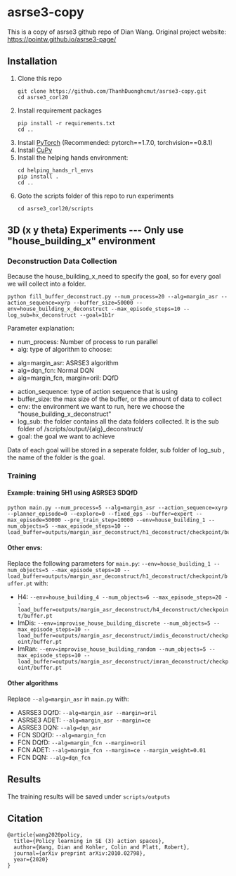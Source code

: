 # asrse3-copy

This is a copy of asrse3 github repo of Dian Wang. Original project website: https://pointw.github.io/asrse3-page/

## Installation

1. Clone this repo
   ```
   git clone https://github.com/ThanhDuonghcmut/asrse3-copy.git
   cd asrse3_corl20
   ```
1. Install requirement packages
   ```
   pip install -r requirements.txt
   cd ..
   ```
1. Install [PyTorch](https://pytorch.org/) (Recommended: pytorch==1.7.0, torchvision==0.8.1)
1. Install [CuPy](https://github.com/cupy/cupy)
1. Install the helping hands environment:
   ```
   cd helping_hands_rl_envs
   pip install .
   cd ..
   ```
1. Goto the scripts folder of this repo to run experiments
   ```
   cd asrse3_corl20/scripts
   ```

## 3D (x y theta) Experiments --- Only use "house_building_x" environment

### Deconstruction Data Collection

Because the house_building_x_need to specify the goal, so for every goal we will collect into a folder.

```
python fill_buffer_deconstruct.py --num_process=20 --alg=margin_asr --action_sequence=xyrp --buffer_size=50000 --env=house_building_x_deconstruct --max_episode_steps=10 --log_sub=hx_deconstruct --goal=1b1r
```

Parameter explanation:

- num_process: Number of process to run parallel
- alg: type of algorithm to choose:

* alg=margin_asr: ASRSE3 algorithm
* alg=dqn_fcn: Normal DQN
* alg=margin_fcn, margin=oril: DQfD

- action_sequence: type of action sequence that is using
- buffer_size: the max size of the buffer, or the amount of data to collect
- env: the environment we want to run, here we choose the "house_building_x_deconstruct"
- log_sub: the folder contains all the data folders collected. It is the sub folder of /scripts/output/{alg}\_deconstruct/
- goal: the goal we want to achieve

Data of each goal will be stored in a seperate folder, sub folder of log_sub , the name of the folder is the goal.

### Training

#### Example: training 5H1 using ASRSE3 SDQfD

```
python main.py --num_process=5 --alg=margin_asr --action_sequence=xyrp --planner_episode=0 --explore=0 --fixed_eps --buffer=expert --max_episode=50000 --pre_train_step=10000 --env=house_building_1 --num_objects=5 --max_episode_steps=10 --load_buffer=outputs/margin_asr_deconstruct/h1_deconstruct/checkpoint/buffer.pt
```

#### Other envs:

Replace the following parameters for `main.py`:
`--env=house_building_1 --num_objects=5 --max_episode_steps=10 --load_buffer=outputs/margin_asr_deconstruct/h1_deconstruct/checkpoint/buffer.pt`
with:

- H4: `--env=house_building_4 --num_objects=6 --max_episode_steps=20 --load_buffer=outputs/margin_asr_deconstruct/h4_deconstruct/checkpoint/buffer.pt`
- ImDis: `--env=improvise_house_building_discrete --num_objects=5 --max_episode_steps=10 --load_buffer=outputs/margin_asr_deconstruct/imdis_deconstruct/checkpoint/buffer.pt`
- ImRan: `--env=improvise_house_building_random --num_objects=5 --max_episode_steps=10 --load_buffer=outputs/margin_asr_deconstruct/imran_deconstruct/checkpoint/buffer.pt`

#### Other algorithms

Replace `--alg=margin_asr` in `main.py` with:

- ASRSE3 DQfD: `--alg=margin_asr --margin=oril`
- ASRSE3 ADET: `--alg=margin_asr --margin=ce`
- ASRSE3 DQN: `--alg=dqn_asr`
- FCN SDQfD: `--alg=margin_fcn`
- FCN DQfD: `--alg=margin_fcn --margin=oril`
- FCN ADET: `--alg=margin_fcn --margin=ce --margin_weight=0.01`
- FCN DQN: `--alg=dqn_fcn`

## Results

The training results will be saved under `scripts/outputs`

## Citation

```
@article{wang2020policy,
  title={Policy learning in SE (3) action spaces},
  author={Wang, Dian and Kohler, Colin and Platt, Robert},
  journal={arXiv preprint arXiv:2010.02798},
  year={2020}
}
```
